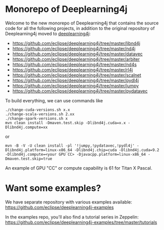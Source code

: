 # Monorepo of Deeplearning4j

Welcome to the new monorepo of Deeplearning4j that contains the source code for all the following projects, in addition to the original repository of Deeplearning4j moved to [deeplearning4j](deeplearning4j):

 * https://github.com/eclipse/deeplearning4j/tree/master/libnd4j
 * https://github.com/eclipse/deeplearning4j/tree/master/nd4j
 * https://github.com/eclipse/deeplearning4j/tree/master/datavec
 * https://github.com/eclipse/deeplearning4j/tree/master/arbiter
 * https://github.com/eclipse/deeplearning4j/tree/master/nd4s
 * https://github.com/eclipse/deeplearning4j/tree/master/rl4j
 * https://github.com/eclipse/deeplearning4j/tree/master/scalnet
 * https://github.com/eclipse/deeplearning4j/tree/master/pydl4j
 * https://github.com/eclipse/deeplearning4j/tree/master/jumpy
 * https://github.com/eclipse/deeplearning4j/tree/master/pydatavec
 

To build everything, we can use commands like
```
./change-cuda-versions.sh x.x
./change-scala-versions.sh 2.xx
./change-spark-versions.sh x
mvn clean install -Dmaven.test.skip -Dlibnd4j.cuda=x.x -Dlibnd4j.compute=xx
```
or
```
mvn -B -V -U clean install -pl '!jumpy,!pydatavec,!pydl4j' -Dlibnd4j.platform=linux-x86_64 -Dlibnd4j.chip=cuda -Dlibnd4j.cuda=9.2 -Dlibnd4j.compute=<your GPU CC> -Djavacpp.platform=linux-x86_64 -Dmaven.test.skip=true
```

An example of GPU "CC" or compute capability is 61 for Titan X Pascal.

# Want some examples?
We have separate repository with various examples available: https://github.com/eclipse/deeplearning4j-examples

In the examples repo, you'll also find a tutorial series in Zeppelin: https://github.com/eclipse/deeplearning4j-examples/tree/master/tutorials
